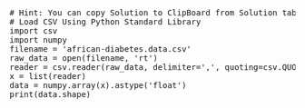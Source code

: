 <pre class="file" data-target="clipboard">
# Hint: You can copy Solution to ClipBoard from Solution tab in Step 2
# Load CSV Using Python Standard Library
import csv
import numpy
filename = 'african-diabetes.data.csv'
raw_data = open(filename, 'rt')
reader = csv.reader(raw_data, delimiter=',', quoting=csv.QUOTE_NONE)
x = list(reader)
data = numpy.array(x).astype('float')
print(data.shape)


</pre>